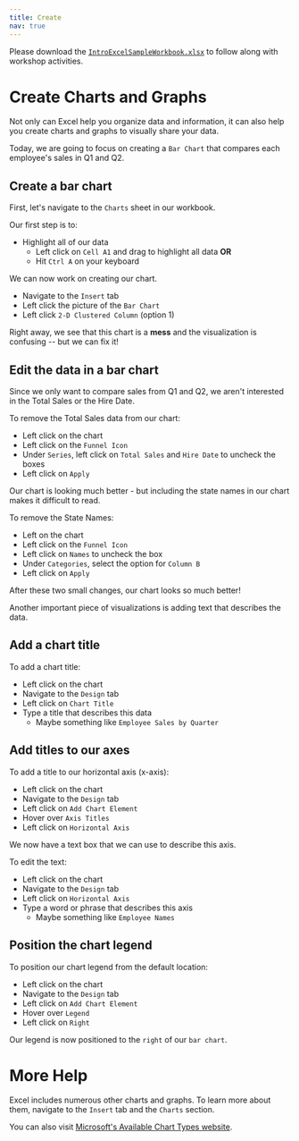 ```yaml
---
title: Create
nav: true
---
```

Please download the <a href="images/IntroExcelSampleWorkbook.xlsx" target="_blank">`IntroExcelSampleWorkbook.xlsx`</a> to follow along with workshop activities.

# Create Charts and Graphs

Not only can Excel help you organize data and information, it can also help you create charts and graphs to visually share your data.

Today, we are going to focus on creating a `Bar Chart` that compares each employee's sales in Q1 and Q2.

## Create a bar chart

First, let's navigate to the `Charts` sheet in our workbook.

Our first step is to:
* Highlight all of our data
  * Left click on `Cell A1` and drag to highlight all data **OR**
  * Hit `Ctrl A` on your keyboard

We can now work on creating our chart.
* Navigate to the `Insert` tab
* Left click the picture of the `Bar Chart`
* Left click `2-D Clustered Column` (option 1)

Right away, we see that this chart is a **mess** and the visualization is confusing -- but we can fix it!

## Edit the data in a bar chart

Since we only want to compare sales from Q1 and Q2, we aren't interested in the Total Sales or the Hire Date.

To remove the Total Sales data from our chart:
* Left click on the chart
* Left click on the `Funnel Icon`
* Under `Series`, left click on `Total Sales` and `Hire Date` to uncheck the boxes
* Left click on `Apply`

Our chart is looking much better - but including the state names in our chart makes it difficult to read.

To remove the State Names:
* Left on the chart
* Left click on the `Funnel Icon`
* Left click on `Names` to uncheck the box
* Under `Categories`, select the option for `Column B`
* Left click on `Apply`

After these two small changes, our chart looks so much better!

Another important piece of visualizations is adding text that describes the data.

## Add a chart title

To add a chart title:
* Left click on the chart 
* Navigate to the `Design` tab
* Left click on `Chart Title`
* Type a title that describes this data
  * Maybe something like `Employee Sales by Quarter`

## Add titles to our axes

To add a title to our horizontal axis (x-axis):
* Left click on the chart
* Navigate to the `Design` tab
* Left click on `Add Chart Element`
* Hover over `Axis Titles`
* Left click on `Horizontal Axis`

We now have a text box that we can use to describe this axis.

To edit the text:
* Left click on the chart
* Navigate to the `Design` tab
* Left click on `Horizontal Axis`
* Type a word or phrase that describes this axis
  * Maybe something like `Employee Names`

## Position the chart legend

To position our chart legend from the default location:
* Left click on the chart
* Navigate to the `Design` tab
* Left click on `Add Chart Element`
* Hover over `Legend`
* Left click on `Right`

Our legend is now positioned to the `right` of our `bar chart`.

# More Help
Excel includes numerous other charts and graphs. To learn more about them, navigate to the `Insert` tab and the `Charts` section. 

You can also visit <a href="https://support.office.com/en-us/article/available-chart-types-in-office-a6187218-807e-4103-9e0a-27cdb19afb90?ui=en-US&rs=en-US&ad=US" target="_blank">Microsoft's Available Chart Types website</a>.
